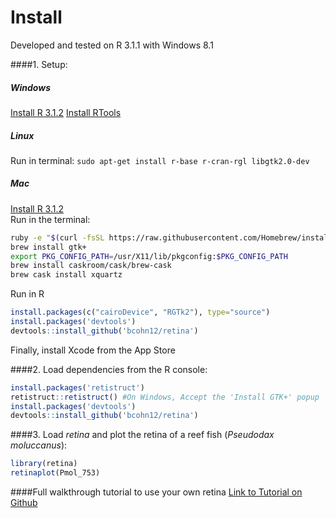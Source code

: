 Install
=====

Developed and tested on R 3.1.1 with Windows 8.1

####1. Setup:
##### Windows
[Install R 3.1.2](http://cran.r-project.org/bin/windows/base/ "Windows")
[Install RTools](http://cran.r-project.org/bin/windows/Rtools/ "Windows")

##### Linux
Run in terminal: `sudo apt-get install r-base r-cran-rgl libgtk2.0-dev`
##### Mac
[Install R 3.1.2](http://cran.r-project.org/bin/macosx/ "Mac OS X")  
Run in the terminal:
```bash
ruby -e "$(curl -fsSL https://raw.githubusercontent.com/Homebrew/install/master/install)"
brew install gtk+
export PKG_CONFIG_PATH=/usr/X11/lib/pkgconfig:$PKG_CONFIG_PATH
brew install caskroom/cask/brew-cask
brew cask install xquartz
```
Run in R
```R
install.packages(c("cairoDevice", "RGTk2"), type="source") 
install.packages('devtools')
devtools::install_github('bcohn12/retina')
```
Finally, install Xcode from the App Store  

####2. Load dependencies from the R console:
```R
install.packages('retistruct')
retistruct::retistruct() #On Windows, Accept the 'Install GTK+' popup
install.packages('devtools')
devtools::install_github('bcohn12/retina')
```
####3. Load _retina_ and plot the retina of a reef fish (*Pseudodax moluccanus*):
```R
library(retina)
retinaplot(Pmol_753)
```
####Full walkthrough tutorial to use your own retina
[Link to Tutorial on Github](tutorial.md "Tutorial.md")

